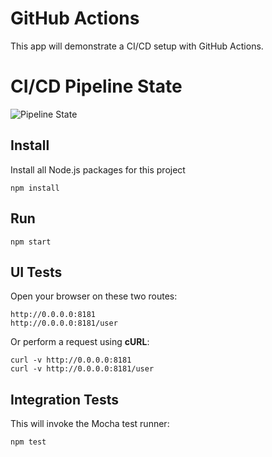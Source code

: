 # GitHub Actions
This app will demonstrate a CI/CD setup with GitHub Actions.

# CI/CD Pipeline State
![Pipeline State](https://github.com/christopherstock/GitHubActionsExpressJS/actions/workflows/node.js.yml/badge.svg)

## Install
Install all Node.js packages for this project
```
npm install
```

## Run
```
npm start
```

## UI Tests
Open your browser on these two routes:
```
http://0.0.0.0:8181
http://0.0.0.0:8181/user
```

Or perform a request using **cURL**:
```
curl -v http://0.0.0.0:8181
curl -v http://0.0.0.0:8181/user
```

## Integration Tests
This will invoke the Mocha test runner:
```
npm test
```
